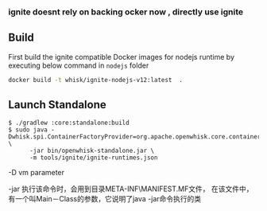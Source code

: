 
### ignite doesnt  rely on  backing  ocker now , directly use ignite


## Build

First build the ignite compatible Docker images for nodejs runtime by executing below command in `nodejs` folder

```bash
docker build -t whisk/ignite-nodejs-v12:latest  .
``` 

## Launch Standalone

```
$ ./gradlew :core:standalone:build
$ sudo java -Dwhisk.spi.ContainerFactoryProvider=org.apache.openwhisk.core.containerpool.ignite.IgniteContainerFactoryProvider \
      -jar bin/openwhisk-standalone.jar \
      -m tools/ignite/ignite-runtimes.json
```

-D  vm parameter

-jar
执行该命令时，会用到目录META-INF\MANIFEST.MF文件，
在该文件中，有一个叫Main－Class的参数，它说明了java -jar命令执行的类

